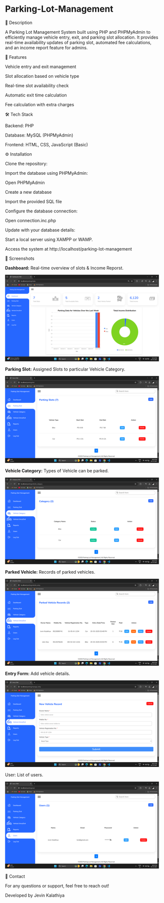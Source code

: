 # Parking-Lot-Management
📝 Description

A Parking Lot Management System built using PHP and PHPMyAdmin to efficiently manage vehicle entry, exit, and parking slot allocation. It provides real-time availability updates of parking slot, automated fee calculations, and an income report feature for admins.

🚀 Features

Vehicle entry and exit management

Slot allocation based on vehicle type

Real-time slot availability check

Automatic exit time calculation

Fee calculation with extra charges

🛠️ Tech Stack

Backend: PHP

Database: MySQL (PHPMyAdmin)

Frontend: HTML, CSS, JavaScript (Basic)

⚙️ Installation

Clone the repository:

Import the database using PHPMyAdmin:

Open PHPMyAdmin

Create a new database

Import the provided SQL file

Configure the database connection:

Open connection.inc.php

Update with your database details:

Start a local server using XAMPP or WAMP.

Access the system at http://localhost/parking-lot-management

📸 Screenshots

**Dashboard:** Real-time overview of slots & Income Reporst.

![image alt](https://github.com/jevinkalathiya/Parking-Lot-Management/blob/bf6cbdf80f87b993c1ef4d7acdb74ed5bfaf209e/assets/imgs/Project%20Images/Dashboard.png)

**Parking Slot:** Assigned Slots to particular Vehicle Category.

![image alt](https://github.com/jevinkalathiya/Parking-Lot-Management/blob/bf6cbdf80f87b993c1ef4d7acdb74ed5bfaf209e/assets/imgs/Project%20Images/Slots%20Panel.png)

**Vehicle Category:** Types of Vehicle can be parked.

![image alt](https://github.com/jevinkalathiya/Parking-Lot-Management/blob/bf6cbdf80f87b993c1ef4d7acdb74ed5bfaf209e/assets/imgs/Project%20Images/Category%20Panel.png)

**Parked Vehicle:** Records of parked vehicles.

![image alt](https://github.com/jevinkalathiya/Parking-Lot-Management/blob/bf6cbdf80f87b993c1ef4d7acdb74ed5bfaf209e/assets/imgs/Project%20Images/Vehicle%20EntryExit%20Panel.png)

**Entry Form:** Add vehicle details.

![image alt](https://github.com/jevinkalathiya/Parking-Lot-Management/blob/bf6cbdf80f87b993c1ef4d7acdb74ed5bfaf209e/assets/imgs/Project%20Images/Vehilce%20Record%20Entry%20Form.png)

User: List of users.

![image alt](https://github.com/jevinkalathiya/Parking-Lot-Management/blob/bf6cbdf80f87b993c1ef4d7acdb74ed5bfaf209e/assets/imgs/Project%20Images/User%20Panel.png)

📧 Contact

For any questions or support, feel free to reach out!

Developed by Jevin Kalathiya
